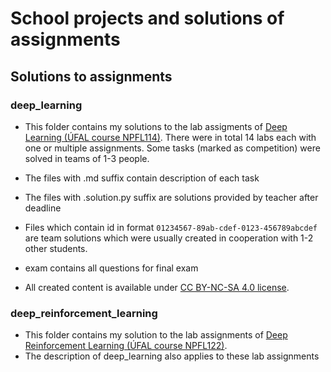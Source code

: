 # School projects and solutions of assignments


## Solutions to assignments
### deep_learning
- This folder contains my solutions to the lab assigments of 
[Deep Learning (ÚFAL course NPFL114)](http://ufal.mff.cuni.cz/courses/npfl114/2021-summer). There were in total 14 labs each with one or multiple assignments. Some tasks (marked as competition) were solved in teams of 1-3 people.

- The files with .md suffix contain description of each task

- The files with .solution.py suffix are solutions provided by teacher after deadline

- Files which contain id in format `01234567-89ab-cdef-0123-456789abcdef` are team solutions 
which were usually created in cooperation with 1-2 other students.

- exam contains all questions for final exam

- All created content is available under
[CC BY-NC-SA 4.0 license](https://creativecommons.org/licenses/by-nc-sa/4.0/).

### deep_reinforcement_learning
- This folder contains my solution to the lab assignments of [Deep Reinforcement Learning (ÚFAL course NPFL122)](https://ufal.mff.cuni.cz/courses/npfl122/2122-winter).
- The description of deep_learning also applies to these lab assignments